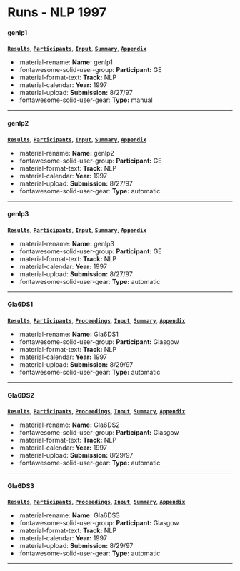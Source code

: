 # Runs - NLP 1997 

#### genlp1 
[**`Results`**](./results.md#genlp1), [**`Participants`**](./participants.md#ge), [**`Input`**](https://trec.nist.gov/results/trec6/trec6.results.input/tracks/nlp/input.genlp1.gz), [**`Summary`**](https://trec.nist.gov/results/trec6/trec6.results.summary/tracks/nlp/summary.genlp1.gz), [**`Appendix`**](https://trec.nist.gov/pubs/trec6/appendices/A/nlp.runs.ps.gz) 

- :material-rename: **Name:** genlp1 
- :fontawesome-solid-user-group: **Participant:** GE 
- :material-format-text: **Track:** NLP 
- :material-calendar: **Year:** 1997 
- :material-upload: **Submission:** 8/27/97 
- :fontawesome-solid-user-gear: **Type:** manual 

---
#### genlp2 
[**`Results`**](./results.md#genlp2), [**`Participants`**](./participants.md#ge), [**`Input`**](https://trec.nist.gov/results/trec6/trec6.results.input/tracks/nlp/input.genlp2.gz), [**`Summary`**](https://trec.nist.gov/results/trec6/trec6.results.summary/tracks/nlp/summary.genlp2.gz), [**`Appendix`**](https://trec.nist.gov/pubs/trec6/appendices/A/nlp.runs.ps.gz) 

- :material-rename: **Name:** genlp2 
- :fontawesome-solid-user-group: **Participant:** GE 
- :material-format-text: **Track:** NLP 
- :material-calendar: **Year:** 1997 
- :material-upload: **Submission:** 8/27/97 
- :fontawesome-solid-user-gear: **Type:** automatic 

---
#### genlp3 
[**`Results`**](./results.md#genlp3), [**`Participants`**](./participants.md#ge), [**`Input`**](https://trec.nist.gov/results/trec6/trec6.results.input/tracks/nlp/input.genlp3.gz), [**`Summary`**](https://trec.nist.gov/results/trec6/trec6.results.summary/tracks/nlp/summary.genlp3.gz), [**`Appendix`**](https://trec.nist.gov/pubs/trec6/appendices/A/nlp.runs.ps.gz) 

- :material-rename: **Name:** genlp3 
- :fontawesome-solid-user-group: **Participant:** GE 
- :material-format-text: **Track:** NLP 
- :material-calendar: **Year:** 1997 
- :material-upload: **Submission:** 8/27/97 
- :fontawesome-solid-user-gear: **Type:** automatic 

---
#### Gla6DS1 
[**`Results`**](./results.md#gla6ds1), [**`Participants`**](./participants.md#glasgow), [**`Proceedings`**](./proceedings.md#short-queries-natural-language-and-spoken-document-retrieval-experiments-at-glasgow-university), [**`Input`**](https://trec.nist.gov/results/trec6/trec6.results.input/tracks/nlp/input.Gla6DS1.gz), [**`Summary`**](https://trec.nist.gov/results/trec6/trec6.results.summary/tracks/nlp/summary.Gla6DS1.gz), [**`Appendix`**](https://trec.nist.gov/pubs/trec6/appendices/A/nlp.runs.ps.gz) 

- :material-rename: **Name:** Gla6DS1 
- :fontawesome-solid-user-group: **Participant:** Glasgow 
- :material-format-text: **Track:** NLP 
- :material-calendar: **Year:** 1997 
- :material-upload: **Submission:** 8/29/97 
- :fontawesome-solid-user-gear: **Type:** automatic 

---
#### Gla6DS2 
[**`Results`**](./results.md#gla6ds2), [**`Participants`**](./participants.md#glasgow), [**`Proceedings`**](./proceedings.md#short-queries-natural-language-and-spoken-document-retrieval-experiments-at-glasgow-university), [**`Input`**](https://trec.nist.gov/results/trec6/trec6.results.input/tracks/nlp/input.Gla6DS2.gz), [**`Summary`**](https://trec.nist.gov/results/trec6/trec6.results.summary/tracks/nlp/summary.Gla6DS2.gz), [**`Appendix`**](https://trec.nist.gov/pubs/trec6/appendices/A/nlp.runs.ps.gz) 

- :material-rename: **Name:** Gla6DS2 
- :fontawesome-solid-user-group: **Participant:** Glasgow 
- :material-format-text: **Track:** NLP 
- :material-calendar: **Year:** 1997 
- :material-upload: **Submission:** 8/29/97 
- :fontawesome-solid-user-gear: **Type:** automatic 

---
#### Gla6DS3 
[**`Results`**](./results.md#gla6ds3), [**`Participants`**](./participants.md#glasgow), [**`Proceedings`**](./proceedings.md#short-queries-natural-language-and-spoken-document-retrieval-experiments-at-glasgow-university), [**`Input`**](https://trec.nist.gov/results/trec6/trec6.results.input/tracks/nlp/input.Gla6DS3.gz), [**`Summary`**](https://trec.nist.gov/results/trec6/trec6.results.summary/tracks/nlp/summary.Gla6DS3.gz), [**`Appendix`**](https://trec.nist.gov/pubs/trec6/appendices/A/nlp.runs.ps.gz) 

- :material-rename: **Name:** Gla6DS3 
- :fontawesome-solid-user-group: **Participant:** Glasgow 
- :material-format-text: **Track:** NLP 
- :material-calendar: **Year:** 1997 
- :material-upload: **Submission:** 8/29/97 
- :fontawesome-solid-user-gear: **Type:** automatic 

---
